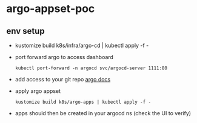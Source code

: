 # argo-appset-poc

## env setup

- kustomize build k8s/infra/argo-cd | kubectl apply -f -

- port forward argo to access dashboard
    ```
    kubectl port-forward -n argocd svc/argocd-server 1111:80
    ```
- add access to your git repo [argo docs](https://argoproj.github.io/argo-cd/user-guide/private-repositories/)

- apply argo appset
    ```
    kustomize build k8s/argo-apps | kubectl apply -f -
    ```
- apps should then be created in your argocd ns (check the UI to verify)

